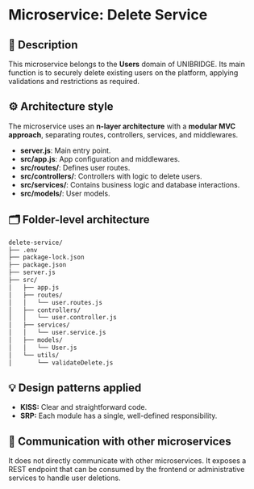 # Microservice: Delete Service

## 🧩 Description

This microservice belongs to the **Users** domain of UNIBRIDGE. Its main function is to securely delete existing users on the platform, applying validations and restrictions as required.

## ⚙️ Architecture style

The microservice uses an **n-layer architecture** with a **modular MVC approach**, separating routes, controllers, services, and middlewares.

- **server.js**: Main entry point.
- **src/app.js**: App configuration and middlewares.
- **src/routes/**: Defines user routes.
- **src/controllers/**: Controllers with logic to delete users.
- **src/services/**: Contains business logic and database interactions.
- **src/models/**: User models.

## 🗂️ Folder-level architecture

```markdown
delete-service/
├── .env
├── package-lock.json
├── package.json
├── server.js
├── src/
│   ├── app.js
│   ├── routes/
│   │   └── user.routes.js
│   ├── controllers/
│   │   └── user.controller.js
│   ├── services/
│   │   └── user.service.js
│   ├── models/
│   │   └── User.js
│   └── utils/
│       └── validateDelete.js
```

## 💡 Design patterns applied

- **KISS:** Clear and straightforward code.
- **SRP:** Each module has a single, well-defined responsibility.

## 🔗 Communication with other microservices

It does not directly communicate with other microservices. It exposes a REST endpoint that can be consumed by the frontend or administrative services to handle user deletions.
